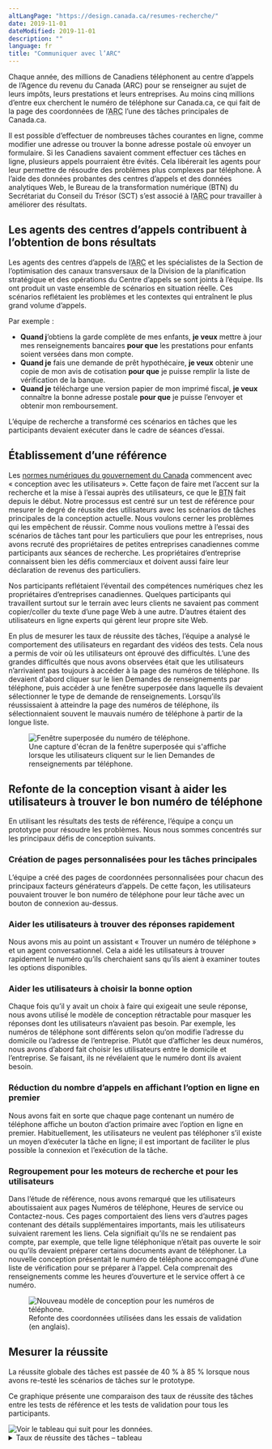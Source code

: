 ```yaml
---
altLangPage: "https://design.canada.ca/resumes-recherche/"
date: 2019-11-01
dateModified: 2019-11-01
description: ""
language: fr
title: "Communiquer avec l’ARC"
---
```

<p>Chaque année, des millions de Canadiens téléphonent au centre d’appels de l’Agence du revenu du Canada (ARC) pour se renseigner au sujet de leurs impôts, leurs prestations et leurs entreprises. Au moins cinq millions d’entre eux cherchent le numéro de téléphone sur Canada.ca,  ce qui fait de la page des coordonnées de l’<abbr title="Agence du revenu du Canada">ARC</abbr> l’une des tâches principales de Canada.ca.</p>
<p>Il est possible d’effectuer de nombreuses tâches courantes en ligne, comme modifier une adresse ou trouver la bonne adresse postale où envoyer un formulaire. Si les Canadiens savaient comment effectuer ces tâches en ligne, plusieurs appels pourraient être évités. Cela libérerait les agents pour leur permettre de résoudre des problèmes plus complexes par téléphone. À l’aide des données probantes des centres d’appels et des données analytiques Web, le Bureau de la transformation numérique (BTN) du Secrétariat du Conseil du Trésor (SCT) s’est associé à l’<abbr title="Agence du revenu du Canada">ARC</abbr> pour travailler à améliorer des résultats. </p>
<h2>Les agents des centres d’appels contribuent à l’obtention de bons résultats</h2>
<p>Les agents des centres d’appels de l’<abbr title="Agence du revenu du Canada">ARC</abbr> et les spécialistes de la Section de l’optimisation des canaux transversaux de la Division de la planification stratégique et des opérations du Centre d’appels se sont joints à l’équipe. Ils ont produit un vaste ensemble de scénarios en situation réelle. Ces scénarios reflétaient les problèmes et les contextes qui entraînent le plus grand volume d’appels.</p>
<p>Par exemple&nbsp;:</p>
<ul>
  <li><b>Quand j</b>’obtiens la garde complète de mes enfants, <b>je veux</b> mettre à jour mes renseignements bancaires <b>pour que</b> les prestations pour enfants soient versées dans mon compte.</li>
  <li><b>Quand je</b> fais une demande de prêt hypothécaire, <b>je veux</b> obtenir une copie de mon avis de cotisation <b>pour que</b> je puisse remplir la liste de vérification de la banque.</li>
  <li><b>Quand je</b> télécharge une version papier de mon imprimé fiscal, <b>je veux</b> connaître la bonne adresse postale <b>pour que</b> je puisse l’envoyer et obtenir mon remboursement.</li>
</ul>
<p>L’équipe de recherche a transformé ces scénarios en tâches que les participants devaient exécuter dans le cadre de séances d’essai.</p>
<h2>Établissement d’une référence</h2>
<p>Les <a href="https://www.canada.ca/fr/gouvernement/systeme/gouvernement-numerique/normes-numeriques-gouvernement-canada.html">normes numériques du gouvernement du Canada</a> commencent avec «&nbsp;conception avec les utilisateurs&nbsp;». Cette façon de faire met l’accent sur la recherche et la mise à l’essai auprès des utilisateurs, ce que le <abbr title="Bureau de la transformation numérique">BTN</abbr> fait depuis le début. Notre processus est centré sur un test de référence pour mesurer le degré de réussite des utilisateurs avec les scénarios de tâches principales de la conception actuelle. Nous voulons cerner les problèmes qui les empêchent de réussir. Comme nous voulions mettre à l’essai des scénarios de tâches tant pour les particuliers que pour les entreprises, nous avons recruté des propriétaires de petites entreprises canadiennes comme participants aux séances de recherche. Les propriétaires d’entreprise connaissent bien les défis commerciaux et doivent aussi faire leur déclaration de revenus des particuliers.</p>
<p>Nos participants reflétaient l’éventail des compétences numériques chez les propriétaires d’entreprises canadiennes. Quelques participants qui travaillent surtout sur le terrain avec leurs clients ne savaient pas comment copier/coller du texte d’une page Web à une autre. D’autres étaient des utilisateurs en ligne experts qui gèrent leur propre site Web. </p>
<p>En plus de mesurer les taux de réussite des tâches, l’équipe a analysé le comportement des utilisateurs en regardant des vidéos des tests. Cela nous a permis de voir où les utilisateurs ont éprouvé des difficultés. L’une des grandes difficultés que nous avons observées était que les utilisateurs n’arrivaient pas toujours à accéder à la page des numéros de téléphone. Ils devaient d’abord cliquer sur le lien Demandes de renseignements par téléphone, puis accéder à une fenêtre superposée dans laquelle ils devaient sélectionner le type de demande de renseignements. Lorsqu’ils réussissaient à atteindre la page des numéros de téléphone, ils sélectionnaient souvent le mauvais numéro de téléphone à partir de la longue liste. </p>
<figure> <img class="img-responsive" alt="Fenêtre superposée du numéro de téléphone." src="../images/arc-contactez-nous/fenetre-superposee.png"/>
  <figcaption>Une capture d'écran de la fenêtre superposée qui s'affiche lorsque les utilisateurs cliquent sur le lien Demandes de renseignements par téléphone.</figcaption>
</figure>
<h2>Refonte de la conception visant à aider les utilisateurs à trouver le bon numéro de téléphone</h2>
<p>En utilisant les résultats des tests de référence, l’équipe a conçu un prototype pour résoudre les problèmes. Nous nous sommes concentrés sur les principaux défis de conception suivants.</p>
<h3>Création de pages personnalisées pour les tâches principales </h3>
<p>L’équipe a créé des pages de coordonnées personnalisées pour chacun des principaux facteurs générateurs d’appels. De cette façon, les utilisateurs pouvaient trouver le bon numéro de téléphone pour leur tâche avec un bouton de connexion au-dessus. </p>
<h3>Aider les utilisateurs à trouver des réponses rapidement </h3>
<p>Nous avons mis au point un assistant «&nbsp;Trouver un numéro de téléphone&nbsp;» et un agent conversationnel. Cela a aidé les utilisateurs à trouver rapidement le numéro qu’ils cherchaient sans qu’ils aient à examiner toutes les options disponibles. </p>
<h3>Aider les utilisateurs à choisir la bonne option</h3>
<p>Chaque fois qu’il y avait un choix à faire qui exigeait une seule réponse, nous avons utilisé le modèle de conception rétractable pour masquer les réponses dont les utilisateurs n’avaient pas besoin. Par exemple, les numéros de téléphone sont différents selon qu’on modifie l’adresse du domicile ou l’adresse de l’entreprise. Plutôt que d’afficher les deux numéros, nous avons d’abord fait choisir les utilisateurs entre le domicile et l’entreprise. Se faisant, ils ne révélaient que le numéro dont ils avaient besoin. </p>
<h3>Réduction du nombre d’appels en affichant l’option en ligne en premier</h3>
<p>Nous avons fait en sorte que chaque page contenant un numéro de téléphone affiche un bouton d’action primaire avec l’option en ligne en premier. Habituellement, les utilisateurs ne veulent pas téléphoner s’il existe un moyen d’exécuter la tâche en ligne; il est important de faciliter le plus possible la connexion et l’exécution de la tâche.</p>
<h3>Regroupement pour les moteurs de recherche et pour les utilisateurs </h3>
<p>Dans l’étude de référence, nous avons remarqué que les utilisateurs aboutissaient aux pages Numéros de téléphone, Heures de service ou Contactez-nous. Ces pages comportaient des liens vers d’autres pages contenant des détails supplémentaires importants, mais les utilisateurs suivaient rarement les liens. Cela signifiait qu’ils ne se rendaient pas compte, par exemple, que telle ligne téléphonique n’était pas ouverte le soir ou qu’ils devaient préparer certains documents avant de téléphoner. La nouvelle conception présentait le numéro de téléphone accompagné d’une liste de vérification pour se préparer à l’appel. Cela comprenait des renseignements comme les heures d’ouverture et le service offert à ce numéro. </p>
<figure class="mrgn-tp-lg mrgn-bttm-lg"> <img class="img-responsive border" alt="Nouveau modèle de conception pour les numéros de téléphone." src="../images/arc-contactez-nous/contactez-modele-conception.png"/>
  <figcaption>Refonte des coordonnées utilisées dans les essais de validation (en anglais).</figcaption>
</figure>
<h2>Mesurer la réussite</h2>
<p>La réussite globale des tâches est passée de 40&nbsp;% à 85&nbsp;% lorsque nous avons re-testé les scénarios de tâches sur le prototype. </p>
<p>Ce graphique présente une comparaison des taux de réussite des tâches entre les tests de référence et les tests de validation pour tous les participants.</p>
<img class="img-responsive hidden-sm hidden-xs" alt="Voir le tableau qui suit pour les données." src="../images/arc-contactez-nous/contactez-nous-taux-de-reussite.png"/>
<div class="row col-md-9 mrgn-bttm-lg">
  <details>
    <summary> Taux de réussite des tâches – tableau </summary>
    <div class="table-bravo">
      <table class="table table-bordered">
        <thead>
          <tr>
            <th scope="col">Tâche</th>
            <th scope="col">Base</th>
            <th scope="col">Validation</th>
          </tr>
        </thead>
        <tbody>
          <tr>
            <td>Preuve de revenu Dimanche - Système électronique de renseignements par téléphone (SERT)</td>
            <td>21&nbsp;%</td>
            <td>56&nbsp;%</td>
          </tr>
          <tr>
            <td>Dépôt direct - Ligne des demandes de renseignements sur l'impôt des particuliers </td>
            <td>56&nbsp;%</td>
            <td>82&nbsp;%</td>
          </tr>
          <tr>
            <td>Avis de cotisation (ADC) - Ligne des demandes de renseignements sur l'impôt des particuliers</td>
            <td>36&nbsp;%</td>
            <td>82&nbsp;%</td>
          </tr>
          <tr>
            <td><abbr title="Avis de cotisation">ADC</abbr> par l’intermédiaire de Mon dossier</td>
            <td>73&nbsp;%</td>
            <td>93&nbsp;%</td>
          
          <tr>
            <td>Allocation canadienne pour enfants - Ligne des prestations</td>
            <td>50&nbsp;%</td>
            <td>83&nbsp;%</td>
          </tr>
            </tr>
          <tr>
            <td>Lundi - Ligne Téléremboursement </td>
            <td>65&nbsp;%</td>
            <td>88&nbsp;%</td>
          </tr>
          <tr>
            <td>Paiements mal attribués - Ligne des demandes de renseignements sur l'impôt des particuliers</td>
            <td>12&nbsp;%</td>
            <td>83&nbsp;%</td>
          </tr>
          <tr>
            <td>Entreprise - Ententes de paiement</td>
            <td>28&nbsp;%</td>
            <td>83&nbsp;%</td>
          </tr>
          <tr>
            <td>Signaler une arnaque - Lutte contre la fraude</td>
            <td>67&nbsp;%</td>
            <td>100&nbsp;%</td>
          </tr>
          <tr>
            <td>Address du formulaire T2062 - Surrey King George</td>
            <td>22&nbsp;%</td>
            <td>89&nbsp;%</td>
          </tr>
          <tr>
            <td>Address du formulaire RC1 - Î.-P.-É.</td>
            <td>0&nbsp;%</td>
            <td>100&nbsp;%</td>
          </tr>
          <tr>
            <td>Code de sécurité - Ligne des demandes de renseignements sur l'impôt des particuliers</td>
            <td>53&nbsp;%</td>
            <td>76&nbsp;%</td>
          </tr>
        </tbody>
      </table>
    </div>
  </details>
</div>
<h2>Ce que nous avons appris</h2>
<p>Les utilisateurs sont plus susceptibles de trouver le bon numéro de téléphone ou la bonne adresse lorsque&nbsp;: </p>
<ul>
  <li>nous nous employons à les aider à trouver la bonne réponse pour eux;</li>
  <li>nous utilisons des assistants et des choix forcés pour éviter la surcharge d’information;</li>
  <li>nous créons des pages de coordonnées personnalisées pour les principaux facteurs générateurs d’appels;</li>
  <li>nous regroupons toutes les réponses pour une tâche de coordonnées, y compris les heures de service, la préparation et les services offerts.</li>
</ul>
<div class="clearfix"></div>
<h2>Demander les résultats de recherche</h2>
<p>Si vous souhaitez voir les conclusions de recherche détaillés de ce projet, envoyez-nous un courriel à <a href="mailto:dto.btn@tbs-sct.gc.ca">dto.btn@tbs-sct.gc.ca</a>.</p>
<h2>Dites-nous ce que vous en pensez</h2>
<p>Envoyez un gazouillis en utilisant le mot-clic #Canadapointca.</p>
<h2>Pour en savoir plus</h2>
<ul>
  <li>Lisez notre billet de blogue&nbsp;:&nbsp;<a href=" {{ '/2019/11/01/conseils-voyageurs-contact.html' | prepend: site.urlalt[ page.language ] }} ">Conseils de conception de contenu tirés de nos projets d’optimisation du contenu «&nbsp;Conseils aux voyageurs et avertissements&nbsp;» et «&nbsp;Communiquer avec l’ARC&nbsp;»</a></li>
  <li>Consultez les aperçus de nos autres <a href=" {{ '/pages/apercu-projet.html#projets' | prepend: site.urlalt[ page.language ] }} ">projets avec nos partenaires</a> </li>
</ul>
